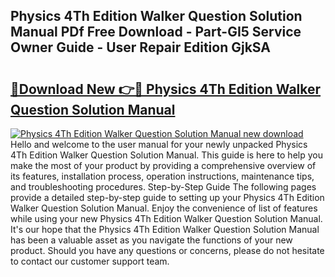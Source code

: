 ## Physics 4Th Edition Walker Question Solution Manual PDf Free Download - Part-GI5 Service Owner Guide - User Repair Edition GjkSA

# <h2><a href="http://bc63110.oget.top/?id=Physics+4Th+Edition+Walker+Question+Solution+Manual">🔗Download New 👉🔴 Physics 4Th Edition Walker Question Solution Manual</a></h2>

[![Physics 4Th Edition Walker Question Solution Manual new download](https://i.imgur.com/5g1atiW.png)](http://bc63110.oget.top/?id=Physics+4Th+Edition+Walker+Question+Solution+Manual)
Hello and welcome to the user manual for your newly unpacked Physics 4Th Edition Walker Question Solution Manual. This guide is here to help you make the most of your product by providing a comprehensive overview of its features, installation process, operation instructions, maintenance tips, and troubleshooting procedures. Step-by-Step Guide The following pages provide a detailed step-by-step guide to setting up your Physics 4Th Edition Walker Question Solution Manual. Enjoy the convenience of list of features while using your new Physics 4Th Edition Walker Question Solution Manual. It's our hope that the Physics 4Th Edition Walker Question Solution Manual has been a valuable asset as you navigate the functions of your new product. Should you have any questions or concerns, please do not hesitate to contact our customer support team.
